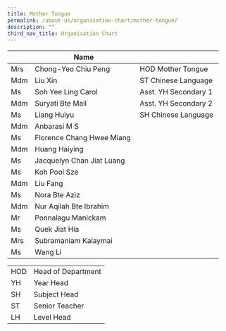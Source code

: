 ```yaml
---
title: Mother Tongue
permalink: /about-us/organisation-chart/mother-tongue/
description: ""
third_nav_title: Organisation Chart
---
```

|  | Name |  |
| --- | --- | --- |
| Mrs | Chong-Yeo Chiu Peng | HOD Mother Tongue |
| Mdm | Liu Xin | ST Chinese Language |
| Ms | Soh Yee Ling Carol | Asst. YH Secondary 1 |
| Mdm | Suryati Bte Mail | Asst. YH Secondary 2 |
| Ms  | Liang Huiyu  | SH Chinese Language  |
| Mdm | Anbarasi M S  |   |
| Ms  | Florence Chang Hwee Miang  |   |
| Mdm | Huang Haiying |   |
| Ms | Jacquelyn Chan Jiat Luang  |   |
| Ms | Koh Pooi Sze |   |
| Mdm | Liu Fang |  |
| Ms | Nora Bte Aziz  |  |
| Mdm | Nur Aqilah Bte Ibrahim    |   |
| Mr | Ponnalagu Manickam | |
| Ms | Quek Jiat Hia   |   |
| Mrs  | Subramaniam Kalaymai  |   |
| Ms | Wang Li |  |

| | |
|---|---|
| HOD | Head of Department |
|  YH | Year Head  |
|  SH | Subject Head  |
|  ST | Senior Teacher  |
|  LH | Level Head  |